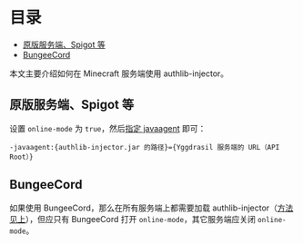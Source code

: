 <!-- START doctoc generated TOC please keep comment here to allow auto update -->
<!-- DON'T EDIT THIS SECTION, INSTEAD RE-RUN doctoc TO UPDATE -->
目录
=================

- [原版服务端、Spigot 等](#%E5%8E%9F%E7%89%88%E6%9C%8D%E5%8A%A1%E7%AB%AFspigot-%E7%AD%89)
- [BungeeCord](#bungeecord)

<!-- END doctoc generated TOC please keep comment here to allow auto update -->

本文主要介绍如何在 Minecraft 服务端使用 authlib-injector。

## 原版服务端、Spigot 等
设置 `online-mode` 为 `true`，然后[指定 javaagent](https://github.com/yushijinhun/authlib-injector/wiki/启动器技术规范#添加-jvm-参数) 即可：
```
-javaagent:{authlib-injector.jar 的路径}={Yggdrasil 服务端的 URL（API Root）}
```

## BungeeCord
如果使用 BungeeCord，那么在所有服务端上都需要加载 authlib-injector（[方法见上](#原版服务端spigot-等)），但应只有 BungeeCord 打开 `online-mode`，其它服务端应关闭 `online-mode`。
